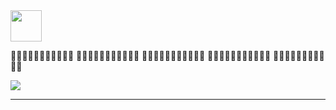 <img src="https://github.com/egoist/egoist/raw/master/balloon.gif" width="50">

🍻🍻🍻🍻🍻🍻🍻🍻🍻🍻🍻
🍻🍻🍻🍻🍻🍻🍻🍻🍻🍻🍻
🍻🍻🍻🍻🍻🍻🍻🍻🍻🍻🍻
🍻🍻🍻🍻🍻🍻🍻🍻🍻🍻🍻
🍻🍻🍻🍻🍻🍻🍻🍻🍻🍻🍻

<img src="https://user-images.githubusercontent.com/507615/86994913-47366580-c1da-11ea-8c1f-1a9b84ad340f.jpg">

---

